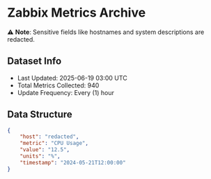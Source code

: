# Zabbix Metrics Archive

⚠️ **Note**: Sensitive fields like hostnames and system descriptions are redacted.

## Dataset Info
- Last Updated: 2025-06-19 03:00 UTC
- Total Metrics Collected: 940
- Update Frequency: Every (1) hour

## Data Structure
```json
{
    "host": "redacted",
    "metric": "CPU Usage",
    "value": "12.5",
    "units": "%",
    "timestamp": "2024-05-21T12:00:00"
}
```
